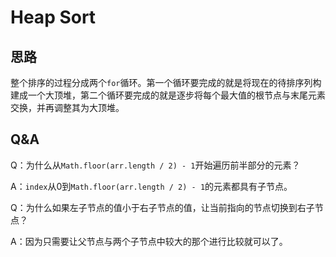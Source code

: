 # Heap Sort 

## 思路

整个排序的过程分成两个`for`循环。第一个循环要完成的就是将现在的待排序列构建成一个大顶堆，第二个循环要完成的就是逐步将每个最大值的根节点与末尾元素交换，并再调整其为大顶堆。

## Q&A

Q：为什么从`Math.floor(arr.length / 2) - 1`开始遍历前半部分的元素？

A：`index`从0到`Math.floor(arr.length / 2) - 1`的元素都具有子节点。



Q：为什么如果左子节点的值小于右子节点的值，让当前指向的节点切换到右子节点？

A：因为只需要让父节点与两个子节点中较大的那个进行比较就可以了。
